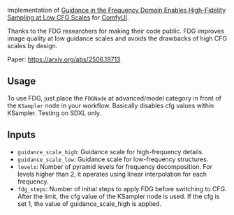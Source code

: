 Implementation of [Guidance in the Frequency Domain Enables High-Fidelity Sampling at Low CFG Scales](https://arxiv.org/abs/2506.19713) for [ComfyUI](https://github.com/comfyanonymous/ComfyUI).

Thanks to the FDG researchers for making their code public.
FDG improves image quality at low guidance scales and avoids the drawbacks of high CFG scales by design.

Paper: https://arxiv.org/abs/2506.19713




## Usage

To use FDG, just place the `FDGNode` at advanced/model category in front of the `KSampler` node in your workflow.
Basically disables cfg values ​​within KSampler.
Testing on SDXL only.

## Inputs

- `guidance_scale_high`: Guidance scale for high-frequency details.
- `guidance_scale_low`: Guidance scale for low-frequency structures.
- `levels`: Number of pyramid levels for frequency decomposition. For levels higher than 2, it operates using linear interpolation for each frequency.
- `fdg_steps`: Number of initial steps to apply FDG before switching to CFG. After the limit, the cfg value of the KSampler node is used. If the cfg is set 1, the value of guidance_scale_high is applied.